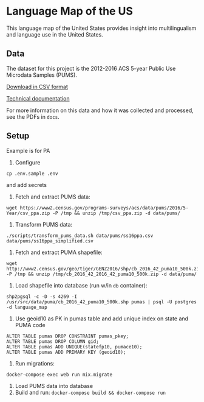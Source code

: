 # Language Map of the US

This language map of the United States provides insight into multilingualism and language use in the United States.

## Data

The dataset for this project is the 2012-2016 ACS 5-year Public Use Microdata Samples (PUMS).

[Download in CSV format](https://factfinder.census.gov/faces/tableservices/jsf/pages/productview.xhtml?pid=ACS_pums_csv_2012_2016&prodType=document)

[Technical documentation](https://www.census.gov/programs-surveys/acs/technical-documentation/pums/documentation.2016.html)

For more information on this data and how it was collected and processed, see the PDFs in `docs`.

## Setup

Example is for PA

1. Configure
  ```
  cp .env.sample .env
  ```
  and add secrets
1. Fetch and extract PUMS data:
  ```
  wget https://www2.census.gov/programs-surveys/acs/data/pums/2016/5-Year/csv_ppa.zip -P /tmp && unzip /tmp/csv_ppa.zip -d data/pums/
  ```
1. Transform PUMS data:
  ```
  ./scripts/transform_pums_data.sh data/pums/ss16ppa.csv data/pums/ss16ppa_simplified.csv
  ```
1. Fetch and extract PUMA shapefile:
  ```
  wget http://www2.census.gov/geo/tiger/GENZ2016/shp/cb_2016_42_puma10_500k.zip -P /tmp && unzip /tmp/cb_2016_42_2016_42_puma10_500k.zip -d data/puma/
  ```
1. Load shapefile into database (run w/in `db` container):
  ```
  shp2pgsql -c -D -s 4269 -I /usr/src/data/puma/cb_2016_42_puma10_500k.shp pumas | psql -U postgres -d language_map
  ```
1. Use geoid10 as PK in pumas table and add unique index on state and PUMA code
  ```
  ALTER TABLE pumas DROP CONSTRAINT pumas_pkey;
  ALTER TABLE pumas DROP COLUMN gid;
  ALTER TABLE pumas ADD UNIQUE(statefp10, pumace10);
  ALTER TABLE pumas ADD PRIMARY KEY (geoid10);
  ```
1. Run migrations:
  ```
  docker-compose exec web run mix.migrate
  ```
1. Load PUMS data into database
1. Build and run: `docker-compose build && docker-compose run`
